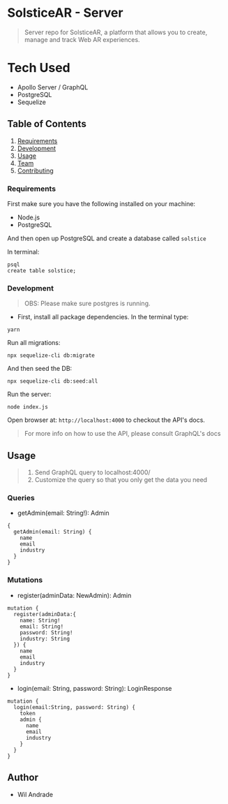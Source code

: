 # SolsticeAR - Server #
> Server repo for SolsticeAR, a platform that allows you to create, manage and track Web AR experiences.

# Tech Used #
- Apollo Server / GraphQL
- PostgreSQL
- Sequelize

## Table of Contents

1. [Requirements](#requirements)
1. [Development](#development)
1. [Usage](#Usage)
1. [Team](#team)
1. [Contributing](#contributing)

### Requirements
First make sure you have the following installed on your machine:
- Node.js
- PostgreSQL

And then open up PostgreSQL and create a database called `solstice`

In terminal:
```
psql
create table solstice;
```

### Development
> OBS: Please make sure postgres is running.


- First, install all package dependencies. In the terminal type:
```
yarn 
```

Run all migrations:
```
npx sequelize-cli db:migrate
```

And then seed the DB:
```
npx sequelize-cli db:seed:all
```

Run the server:
```
node index.js
```

Open browser at: `http://localhost:4000` to checkout the API's docs. 

> For more info on how to use the API, please consult GraphQL's docs


## Usage

> 1) Send GraphQL query to localhost:4000/
> 2) Customize the query so that you only get the data you need

### Queries
-  getAdmin(email: String!): Admin
```
{
  getAdmin(email: String) {
    name
    email
    industry
  }
}

```

### Mutations
-  register(adminData: NewAdmin): Admin
```
mutation {
  register(adminData:{
    name: String!
    email: String!
    password: String!
    industry: String
  }) {
    name
    email
    industry
  }
}
```
-  login(email: String, password: String): LoginResponse
```
mutation {
  login(email:String, password: String) {
    token
    admin {
      name
      email
      industry
    }
  }
}
```

## Author

  - Wil Andrade

